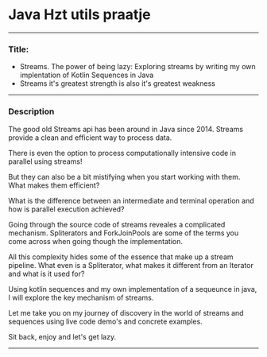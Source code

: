 # Java Hzt utils praatje

---

### Title:

- Streams. The power of being lazy: Exploring streams by writing my own implentation of Kotlin Sequences in Java
- Streams it's greatest strength is also it's greatest weakness

---

### Description

The good old Streams api has been around in Java since 2014. Streams provide a clean and efficient way to process data.

There is even the option to process computationally intensive code in parallel using streams!

But they can also be a bit mistifying when you start working with them. What makes them efficient?

What is the difference between an intermediate and terminal operation and how is parallel execution achieved?

Going through the source code of streams reveales a complicated mechanism.
Spliterators and ForkJoinPools are some of the terms you come across when going though the implementation.

All this complexity hides some of the essence that make up a stream pipeline.
What even is a Spliterator, what makes it different from an Iterator and what is it used for?

Using kotlin sequences and my own implementation of a sequeunce in java, I will explore the key mechanism of streams.

Let me take you on my journey of discovery in the world of streams and sequences using live code demo's and concrete
examples.

Sit back, enjoy and let's get lazy.

---

